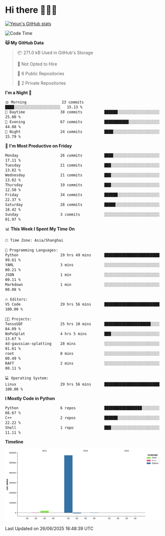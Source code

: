 # Hi there 👋👋👋


<!-- <img height="195px" src="https://github-readme-stats.vercel.app/api?username=yejun688&count_private=true&show_icons=true&hide_rank=true&title_color=0969da&bg_color=ffffff00&text_color=57606a&disable_animations=true"><img height="195px" src="https://github-readme-stats.vercel.app/api/top-langs?username=yejun688&layout=compact&title_color=0969da&bg_color=ffffff00&text_color=57606a"> -->

[![Yejun's GitHub stats](https://github-readme-stats.vercel.app/api?username=yejun688)](https://github.com/yejun688/github-readme-stats)

<!---
yejun688/yejun688 is a ✨ special ✨ repository because its `README.md` (this file) appears on your GitHub profile.
You can click the Preview link to take a look at your changes.
--->

<!--START_SECTION:waka-->
![Code Time](http://img.shields.io/badge/Code%20Time-1%2C391%20hrs%2038%20mins-blue)

**🐱 My GitHub Data** 

> 📦 271.0 kB Used in GitHub's Storage 
 > 
> 🚫 Not Opted to Hire
 > 
> 📜 6 Public Repositories 
 > 
> 🔑 2 Private Repositories 
 > 
**I'm a Night 🦉** 

```text
🌞 Morning                23 commits          ████░░░░░░░░░░░░░░░░░░░░░   15.13 % 
🌆 Daytime                38 commits          ██████░░░░░░░░░░░░░░░░░░░   25.00 % 
🌃 Evening                67 commits          ███████████░░░░░░░░░░░░░░   44.08 % 
🌙 Night                  24 commits          ████░░░░░░░░░░░░░░░░░░░░░   15.79 % 
```
📅 **I'm Most Productive on Friday** 

```text
Monday                   26 commits          ████░░░░░░░░░░░░░░░░░░░░░   17.11 % 
Tuesday                  21 commits          ███░░░░░░░░░░░░░░░░░░░░░░   13.82 % 
Wednesday                21 commits          ███░░░░░░░░░░░░░░░░░░░░░░   13.82 % 
Thursday                 19 commits          ███░░░░░░░░░░░░░░░░░░░░░░   12.50 % 
Friday                   34 commits          ██████░░░░░░░░░░░░░░░░░░░   22.37 % 
Saturday                 28 commits          █████░░░░░░░░░░░░░░░░░░░░   18.42 % 
Sunday                   3 commits           ░░░░░░░░░░░░░░░░░░░░░░░░░   01.97 % 
```


📊 **This Week I Spent My Time On** 

```text
🕑︎ Time Zone: Asia/Shanghai

💬 Programming Languages: 
Python                   29 hrs 49 mins      █████████████████████████   99.61 % 
YAML                     3 mins              ░░░░░░░░░░░░░░░░░░░░░░░░░   00.21 % 
JSON                     1 min               ░░░░░░░░░░░░░░░░░░░░░░░░░   00.11 % 
Markdown                 1 min               ░░░░░░░░░░░░░░░░░░░░░░░░░   00.08 % 

🔥 Editors: 
VS Code                  29 hrs 56 mins      █████████████████████████   100.00 % 

🐱‍💻 Projects: 
TensoSDF                 25 hrs 10 mins      █████████████████████░░░░   84.09 % 
NoPoSplat                4 hrs 5 mins        ███░░░░░░░░░░░░░░░░░░░░░░   13.67 % 
4d-gaussian-splatting    28 mins             ░░░░░░░░░░░░░░░░░░░░░░░░░   01.61 % 
root                     8 mins              ░░░░░░░░░░░░░░░░░░░░░░░░░   00.49 % 
RAFT                     2 mins              ░░░░░░░░░░░░░░░░░░░░░░░░░   00.11 % 

💻 Operating System: 
Linux                    29 hrs 56 mins      █████████████████████████   100.00 % 
```

**I Mostly Code in Python** 

```text
Python                   6 repos             █████████████████░░░░░░░░   66.67 % 
C++                      2 repos             ██████░░░░░░░░░░░░░░░░░░░   22.22 % 
Shell                    1 repo              ███░░░░░░░░░░░░░░░░░░░░░░   11.11 % 
```



**Timeline**

![Lines of Code chart](https://raw.githubusercontent.com/yejun688/yejun688/main/assets/bar_graph.png)


 Last Updated on 26/06/2025 18:48:39 UTC
<!--END_SECTION:waka-->
